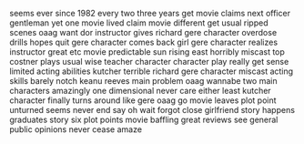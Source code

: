 seems ever since 1982 every two three years get movie claims next officer gentleman yet one movie lived claim movie different get usual ripped scenes oaag want dor instructor gives richard gere character overdose drills hopes quit gere character comes back girl gere character realizes instructor great etc movie predictable sun rising east horribly miscast top costner plays usual wise teacher character character play really get sense limited acting abilities kutcher terrible richard gere character miscast acting skills barely notch keanu reeves main problem oaag wannabe two main characters amazingly one dimensional never care either least kutcher character finally turns around like gere oaag go movie leaves plot point unturned seems never end say oh wait forgot close girlfriend story happens graduates story six plot points movie baffling great reviews see general public opinions never cease amaze